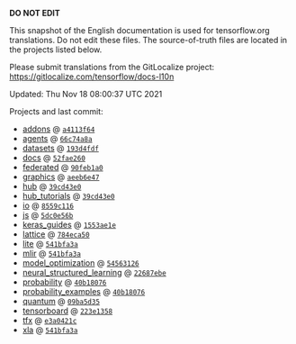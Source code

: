 __DO NOT EDIT__

This snapshot of the English documentation is used for tensorflow.org
translations. Do not edit these files. The source-of-truth files are located in
the projects listed below.

Please submit translations from the GitLocalize project: https://gitlocalize.com/tensorflow/docs-l10n

Updated: Thu Nov 18 08:00:37 UTC 2021

Projects and last commit:

- [addons](https://github.com/tensorflow/addons/tree/master/docs) @ <a href='https://github.com/tensorflow/addons/commit/a4113f64cec185148a7d7cd83be86f4fc05d71a6'><code>a4113f64</code></a>
- [agents](https://github.com/tensorflow/agents/tree/master/docs) @ <a href='https://github.com/tensorflow/agents/commit/66c74a8a28e47fefce93415e9f35f0851693cf9f'><code>66c74a8a</code></a>
- [datasets](https://github.com/tensorflow/datasets/tree/master/docs) @ <a href='https://github.com/tensorflow/datasets/commit/193d4fdfc1de01ef535492fefdf53d07f1fa0123'><code>193d4fdf</code></a>
- [docs](https://github.com/tensorflow/docs/tree/master/site/en) @ <a href='https://github.com/tensorflow/docs/commit/52fae260a5df67516377549fcfb3bca58b0250dd'><code>52fae260</code></a>
- [federated](https://github.com/tensorflow/federated/tree/main/docs) @ <a href='https://github.com/tensorflow/federated/commit/90feb1a0f11e22cedcc6c4a178fa8dcfac250e7a'><code>90feb1a0</code></a>
- [graphics](https://github.com/tensorflow/graphics/tree/master/tensorflow_graphics/g3doc) @ <a href='https://github.com/tensorflow/graphics/commit/aeeb6e4753b8561ecfd39234ceea1436cd65e89e'><code>aeeb6e47</code></a>
- [hub](https://github.com/tensorflow/hub/tree/master/docs) @ <a href='https://github.com/tensorflow/hub/commit/39cd43e0130b81cbb724c16cbcc9b5516ffb4391'><code>39cd43e0</code></a>
- [hub_tutorials](https://github.com/tensorflow/hub/tree/master/examples/colab) @ <a href='https://github.com/tensorflow/hub/commit/39cd43e0130b81cbb724c16cbcc9b5516ffb4391'><code>39cd43e0</code></a>
- [io](https://github.com/tensorflow/io/tree/master/docs) @ <a href='https://github.com/tensorflow/io/commit/8559c1169608f0ca336f0dfa9b7a85bf56b8e2db'><code>8559c116</code></a>
- [js](https://github.com/tensorflow/tfjs-website/tree/master/docs) @ <a href='https://github.com/tensorflow/tfjs-website/commit/5dc0e56b49ce2138479de36c315ca0e81671ff94'><code>5dc0e56b</code></a>
- [keras_guides](https://github.com/tensorflow/docs/tree/snapshot-keras/site/en/guide/keras) @ <a href='https://github.com/tensorflow/docs/commit/1553ae1e4a149be71703e2ee60173b3d1e0e8c00'><code>1553ae1e</code></a>
- [lattice](https://github.com/tensorflow/lattice/tree/master/docs) @ <a href='https://github.com/tensorflow/lattice/commit/784eca50cbdfedf39f183cc7d298c9fe376b69c0'><code>784eca50</code></a>
- [lite](https://github.com/tensorflow/tensorflow/tree/master/tensorflow/lite/g3doc) @ <a href='https://github.com/tensorflow/tensorflow/commit/541bfa3a8cba95e25ba5a526f151d46c83b8a114'><code>541bfa3a</code></a>
- [mlir](https://github.com/tensorflow/tensorflow/tree/master/tensorflow/compiler/mlir/g3doc) @ <a href='https://github.com/tensorflow/tensorflow/commit/541bfa3a8cba95e25ba5a526f151d46c83b8a114'><code>541bfa3a</code></a>
- [model_optimization](https://github.com/tensorflow/model-optimization/tree/master/tensorflow_model_optimization/g3doc) @ <a href='https://github.com/tensorflow/model-optimization/commit/54563126295ab5833c7358bcf3cee65ed4001e09'><code>54563126</code></a>
- [neural_structured_learning](https://github.com/tensorflow/neural-structured-learning/tree/master/g3doc) @ <a href='https://github.com/tensorflow/neural-structured-learning/commit/22687ebe125307d1c79a540c48a2c24d66aa8414'><code>22687ebe</code></a>
- [probability](https://github.com/tensorflow/probability/tree/main/tensorflow_probability/g3doc) @ <a href='https://github.com/tensorflow/probability/commit/40b18076b53d7c6e22e1fa5f95d805be0cfa0cc1'><code>40b18076</code></a>
- [probability_examples](https://github.com/tensorflow/probability/tree/main/tensorflow_probability/examples/jupyter_notebooks) @ <a href='https://github.com/tensorflow/probability/commit/40b18076b53d7c6e22e1fa5f95d805be0cfa0cc1'><code>40b18076</code></a>
- [quantum](https://github.com/tensorflow/quantum/tree/master/docs) @ <a href='https://github.com/tensorflow/quantum/commit/09ba5d35b082d8229458522471a0c1ca8b77198d'><code>09ba5d35</code></a>
- [tensorboard](https://github.com/tensorflow/tensorboard/tree/master/docs) @ <a href='https://github.com/tensorflow/tensorboard/commit/223e13588a4c413128332a1a5a82ba52e1c5b429'><code>223e1358</code></a>
- [tfx](https://github.com/tensorflow/tfx/tree/master/docs) @ <a href='https://github.com/tensorflow/tfx/commit/e3a0421c12e5727baf0ba811fa510ff523b0fc81'><code>e3a0421c</code></a>
- [xla](https://github.com/tensorflow/tensorflow/tree/master/tensorflow/compiler/xla/g3doc) @ <a href='https://github.com/tensorflow/tensorflow/commit/541bfa3a8cba95e25ba5a526f151d46c83b8a114'><code>541bfa3a</code></a>

